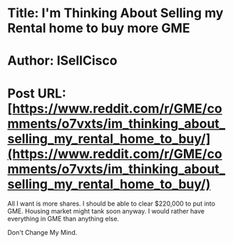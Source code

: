 # Title: I'm Thinking About Selling my Rental home to buy more GME
# Author: ISellCisco
# Post URL: [https://www.reddit.com/r/GME/comments/o7vxts/im_thinking_about_selling_my_rental_home_to_buy/](https://www.reddit.com/r/GME/comments/o7vxts/im_thinking_about_selling_my_rental_home_to_buy/)


All I want is more shares. I should be able to clear $220,000 to put into GME.  Housing market might tank soon anyway. I would rather have everything in GME than anything else.   

Don't Change My Mind.